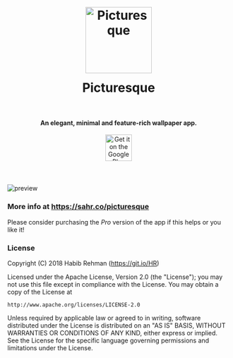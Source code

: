 <h1 align="center">
  <br>
  <a href="https://sahr.co/picturesque"><img src="https://sahr.co/img/Picturesque_App_Icon.png" alt="Picturesque" width="150" style= "margin-bottom: 1rem"></a>
  <br>
  Picturesque
  <br>
  <br>
</h1>


<h4 align="center">An elegant, minimal and feature-rich wallpaper app.</h4>
<p align="center">
    <a href="https://play.google.com/store/apps/details?id=co.sahr.android.picturesque">
        <img src="https://cdn.rawgit.com/steverichey/google-play-badge-svg/266d2b2d/img/en_get.svg"
            alt="Get it on the Google Play Store" style= "margin-bottom: 0.5rem" height="60rem">
    </a>
</p>
<br>

![preview](https://sahr.co/img/picturesque_screenshots_perspective.png)

### More info at https://sahr.co/picturesque

Please consider purchasing the _Pro_ version of the app if this helps or you like it!


### License

Copyright (C) 2018 Habib Rehman (https://git.io/HR)

Licensed under the Apache License, Version 2.0 (the "License");
you may not use this file except in compliance with the License.
You may obtain a copy of the License at

    http://www.apache.org/licenses/LICENSE-2.0

Unless required by applicable law or agreed to in writing, software
distributed under the License is distributed on an "AS IS" BASIS,
WITHOUT WARRANTIES OR CONDITIONS OF ANY KIND, either express or implied.
See the License for the specific language governing permissions and
limitations under the License.
